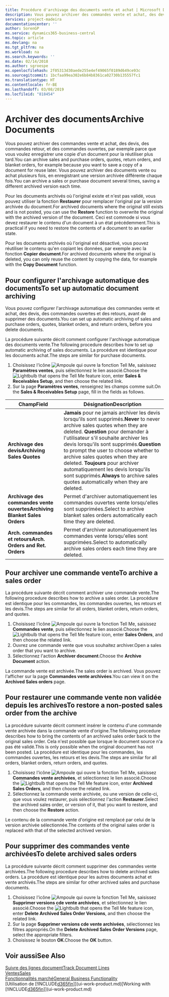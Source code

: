 ```yaml
---
title: Procédure d'archivage des documents vente et achat | Microsoft Docs
description: Vous pouvez archiver des commandes vente et achat, des devis, des retours et des commandes ouvertes, et vous pouvez utiliser le document archivé pour recréer le document d'origine.
services: project-madeira
documentationcenter: ''
author: SorenGP
ms.service: dynamics365-business-central
ms.topic: article
ms.devlang: na
ms.tgt_pltfrm: na
ms.workload: na
ms.search.keywords: ''
ms.date: 02/14/2018
ms.author: sgroespe
ms.openlocfilehash: 2f05313d30aede255e4ef49065f0189d649ce93c
ms.sourcegitcommit: 1bcfaa99ea302e6b84b8361ca02730b135557fc1
ms.translationtype: HT
ms.contentlocale: fr-BE
ms.lasthandoff: 03/08/2019
ms.locfileid: "818454"
---
```

# <a name="archive-documents"></a><span data-ttu-id="58b00-103">Archiver des documents</span><span class="sxs-lookup"><span data-stu-id="58b00-103">Archive Documents</span></span>
<span data-ttu-id="58b00-104">Vous pouvez archiver des commandes vente et achat, des devis, des commandes retour, et des commandes ouvertes, par exemple parce que vous voulez enregistrer une copie d'un document pour la réutiliser plus tard.</span><span class="sxs-lookup"><span data-stu-id="58b00-104">You can archive sales and purchase orders, quotes, return orders, and blanket orders, for example because you want to save a copy of a document for reuse later.</span></span> <span data-ttu-id="58b00-105">Vous pouvez archiver des documents vente ou achat plusieurs fois, en enregistrant une version archivée différente chaque fois.</span><span class="sxs-lookup"><span data-stu-id="58b00-105">You can archive a sales or purchase document several times, saving a different archived version each time.</span></span>

<span data-ttu-id="58b00-106">Pour les documents archivés où l'original existe et n'est pas validé, vous pouvez utiliser la fonction **Restaurer** pour remplacer l'original par la version archivée du document.</span><span class="sxs-lookup"><span data-stu-id="58b00-106">For archived documents where the original still exists and is not posted, you can use the **Restore** function to overwrite the original with the archived version of the document.</span></span> <span data-ttu-id="58b00-107">Ceci est commode si vous devez restaurer le contenu d'un document à un état précédemment.</span><span class="sxs-lookup"><span data-stu-id="58b00-107">This is practical if you need to restore the contents of a document to an earlier state.</span></span>

<span data-ttu-id="58b00-108">Pour les documents archivés où l'original est désactivé, vous pouvez réutiliser le contenu qu'en copiant les données, par exemple avec la fonction **Copier document**.</span><span class="sxs-lookup"><span data-stu-id="58b00-108">For archived documents where the original is deleted, you can only reuse the content by copying the data, for example with the **Copy Document** function.</span></span>   

## <a name="to-set-up-automatic-document-archiving"></a><span data-ttu-id="58b00-109">Pour configurer l'archivage automatique des documents</span><span class="sxs-lookup"><span data-stu-id="58b00-109">To set up automatic document archiving</span></span>  
<span data-ttu-id="58b00-110">Vous pouvez configurer l'archivage automatique des commandes vente et achat, des devis, des commandes ouvertes et des retours, avant de supprimer des documents.</span><span class="sxs-lookup"><span data-stu-id="58b00-110">You can set up automatic archiving of sales and purchase orders, quotes, blanket orders, and return orders, before you delete documents.</span></span>

<span data-ttu-id="58b00-111">La procédure suivante décrit comment configurer l'archivage automatique des documents vente.</span><span class="sxs-lookup"><span data-stu-id="58b00-111">The following procedure describes how to set up automatic archiving of sales documents.</span></span> <span data-ttu-id="58b00-112">La procédure est identique pour les documents achat.</span><span class="sxs-lookup"><span data-stu-id="58b00-112">The steps are similar for purchase documents.</span></span>
1.  <span data-ttu-id="58b00-113">Choisissez l'icône ![Ampoule qui ouvre la fonction Tell Me](media/ui-search/search_small.png "Dites-moi ce que vous voulez faire"), saisissez **Paramètres ventes**, puis sélectionnez le lien associé.</span><span class="sxs-lookup"><span data-stu-id="58b00-113">Choose the ![Lightbulb that opens the Tell Me feature](media/ui-search/search_small.png "Tell me what you want to do") icon, enter **Sales & Receivables Setup**, and then choose the related link.</span></span>
2. <span data-ttu-id="58b00-114">Sur la page **Paramètres ventes**, renseignez les champs comme suit.</span><span class="sxs-lookup"><span data-stu-id="58b00-114">On the **Sales & Receivables Setup** page, fill in the fields as follows.</span></span>

|<span data-ttu-id="58b00-115">Champ</span><span class="sxs-lookup"><span data-stu-id="58b00-115">Field</span></span>|<span data-ttu-id="58b00-116">Désignation</span><span class="sxs-lookup"><span data-stu-id="58b00-116">Description</span></span>|
|-----|-----------|
|<span data-ttu-id="58b00-117">**Archivage des devis**</span><span class="sxs-lookup"><span data-stu-id="58b00-117">**Archiving Sales Quotes**</span></span>|<span data-ttu-id="58b00-118">**Jamais** pour ne jamais archiver les devis lorsqu'ils sont supprimés.</span><span class="sxs-lookup"><span data-stu-id="58b00-118">**Never** to never archive sales quotes when they are deleted.</span></span> <span data-ttu-id="58b00-119">**Question** pour demander à l'utilisateur s'il souhaite archiver les devis lorsqu'ils sont supprimés.</span><span class="sxs-lookup"><span data-stu-id="58b00-119">**Question** to prompt the user to choose whether to archive sales quotes when they are deleted.</span></span> <span data-ttu-id="58b00-120">**Toujours** pour archiver automatiquement les devis lorsqu'ils sont supprimés.</span><span class="sxs-lookup"><span data-stu-id="58b00-120">**Always** to archive sales quotes automatically when they are deleted.</span></span>|
|<span data-ttu-id="58b00-121">**Archivage des commandes vente ouvertes**</span><span class="sxs-lookup"><span data-stu-id="58b00-121">**Archiving Blanket Sales Orders**</span></span>|<span data-ttu-id="58b00-122">Permet d'archiver automatiquement les commandes ouvertes vente lorsqu'elles sont supprimées.</span><span class="sxs-lookup"><span data-stu-id="58b00-122">Select to archive blanket sales orders automatically each time they are deleted.</span></span>|
|<span data-ttu-id="58b00-123">**Arch. commandes et retours**</span><span class="sxs-lookup"><span data-stu-id="58b00-123">**Arch. Orders and Ret. Orders**</span></span>|<span data-ttu-id="58b00-124">Permet d'archiver automatiquement les commandes vente lorsqu'elles sont supprimées.</span><span class="sxs-lookup"><span data-stu-id="58b00-124">Select to automatically archive sales orders each time they are deleted.</span></span>|

## <a name="to-archive-a-sales-order"></a><span data-ttu-id="58b00-125">Pour archiver une commande vente</span><span class="sxs-lookup"><span data-stu-id="58b00-125">To archive a sales order</span></span>
<span data-ttu-id="58b00-126">La procédure suivante décrit comment archiver une commande vente.</span><span class="sxs-lookup"><span data-stu-id="58b00-126">The following procedure describes how to archive a sales order.</span></span> <span data-ttu-id="58b00-127">La procédure est identique pour les commandes, les commandes ouvertes, les retours et les devis.</span><span class="sxs-lookup"><span data-stu-id="58b00-127">The steps are similar for all orders, blanket orders, return orders, and quotes.</span></span>

1.  <span data-ttu-id="58b00-128">Choisissez l'icône ![Ampoule qui ouvre la fonction Tell Me](media/ui-search/search_small.png "Dites-moi ce que vous voulez faire"), saisissez **Commandes vente**, puis sélectionnez le lien associé.</span><span class="sxs-lookup"><span data-stu-id="58b00-128">Choose the ![Lightbulb that opens the Tell Me feature](media/ui-search/search_small.png "Tell me what you want to do") icon, enter **Sales Orders**, and then choose the related link.</span></span>  
2.  <span data-ttu-id="58b00-129">Ouvrez une commande vente que vous souhaitez archiver.</span><span class="sxs-lookup"><span data-stu-id="58b00-129">Open a sales order that you want to archive.</span></span>  
3.  <span data-ttu-id="58b00-130">Sélectionnez l'action **Archiver document**.</span><span class="sxs-lookup"><span data-stu-id="58b00-130">Choose the **Archive Document** action.</span></span>

<span data-ttu-id="58b00-131">La commande vente est archivée.</span><span class="sxs-lookup"><span data-stu-id="58b00-131">The sales order is archived.</span></span> <span data-ttu-id="58b00-132">Vous pouvez l'afficher sur la page **Commandes vente archivées**.</span><span class="sxs-lookup"><span data-stu-id="58b00-132">You can view it on the **Archived Sales orders** page.</span></span>

## <a name="to-restore-a-non-posted-sales-order-from-the-archive"></a><span data-ttu-id="58b00-133">Pour restaurer une commande vente non validée depuis les archives</span><span class="sxs-lookup"><span data-stu-id="58b00-133">To restore a non-posted sales order from the archive</span></span>
<span data-ttu-id="58b00-134">La procédure suivante décrit comment insérer le contenu d'une commande vente archivée dans la commande vente d'origine.</span><span class="sxs-lookup"><span data-stu-id="58b00-134">The following procedure describes how to bring the contents of an archived sales order back to the original sales order.</span></span> <span data-ttu-id="58b00-135">Cela n'est possible que lorsque le document source n'a pas été validé.</span><span class="sxs-lookup"><span data-stu-id="58b00-135">This is only possible when the original document has not been posted.</span></span> <span data-ttu-id="58b00-136">La procédure est identique pour les commandes, les commandes ouvertes, les retours et les devis.</span><span class="sxs-lookup"><span data-stu-id="58b00-136">The steps are similar for all orders, blanket orders, return orders, and quotes.</span></span>

1. <span data-ttu-id="58b00-137">Choisissez l'icône ![Ampoule qui ouvre la fonction Tell Me](media/ui-search/search_small.png "Dites-moi ce que vous voulez faire"), saisissez **Commandes vente archivées**, et sélectionnez le lien associé.</span><span class="sxs-lookup"><span data-stu-id="58b00-137">Choose the ![Lightbulb that opens the Tell Me feature](media/ui-search/search_small.png "Tell me what you want to do") icon, enter **Archived Sales Orders**, and then choose the related link.</span></span>
2. <span data-ttu-id="58b00-138">Sélectionnez la commande vente archivée, ou une version de celle-ci, que vous voulez restaurer, puis sélectionnez l'action **Restaurer**.</span><span class="sxs-lookup"><span data-stu-id="58b00-138">Select the archived sales order, or version of it, that you want to restore, and then choose the **Restore** action.</span></span>  

<span data-ttu-id="58b00-139">Le contenu de la commande vente d'origine est remplacé par celui de la version archivée sélectionnée.</span><span class="sxs-lookup"><span data-stu-id="58b00-139">The contents of the original sales order is replaced with that of the selected archived version.</span></span>

## <a name="to-delete-archived-sales-orders"></a><span data-ttu-id="58b00-140">Pour supprimer des commandes vente archivées</span><span class="sxs-lookup"><span data-stu-id="58b00-140">To delete archived sales orders</span></span>
<span data-ttu-id="58b00-141">La procédure suivante décrit comment supprimer des commandes vente archivées.</span><span class="sxs-lookup"><span data-stu-id="58b00-141">The following procedure describes how to delete archived sales orders.</span></span> <span data-ttu-id="58b00-142">La procédure est identique pour les autres documents achat et vente archivés.</span><span class="sxs-lookup"><span data-stu-id="58b00-142">The steps are similar for other archived sales and purchase documents.</span></span>

1.  <span data-ttu-id="58b00-143">Choisissez l'icône ![Ampoule qui ouvre la fonction Tell Me](media/ui-search/search_small.png "Dites-moi ce que vous voulez faire"), saisissez **Supprimer versions cde vente archivées**, et sélectionnez le lien associé.</span><span class="sxs-lookup"><span data-stu-id="58b00-143">Choose the ![Lightbulb that opens the Tell Me feature](media/ui-search/search_small.png "Tell me what you want to do") icon, enter **Delete Archived Sales Order Versions**, and then choose the related link.</span></span>  
2.  <span data-ttu-id="58b00-144">Sur la page **Supprimer versions cde vente archivées**, sélectionnez les filtres appropriés.</span><span class="sxs-lookup"><span data-stu-id="58b00-144">On the **Delete Archived Sales Order Versions** page, select the appropriate filters.</span></span>  
3.  <span data-ttu-id="58b00-145">Choisissez le bouton **OK**.</span><span class="sxs-lookup"><span data-stu-id="58b00-145">Choose the **OK** button.</span></span>

## <a name="see-also"></a><span data-ttu-id="58b00-146">Voir aussi</span><span class="sxs-lookup"><span data-stu-id="58b00-146">See Also</span></span>
[<span data-ttu-id="58b00-147">Suivre des lignes document</span><span class="sxs-lookup"><span data-stu-id="58b00-147">Track Document Lines</span></span>](across-how-to-track-document-lines.md)  
[<span data-ttu-id="58b00-148">Ventes</span><span class="sxs-lookup"><span data-stu-id="58b00-148">Sales</span></span>](sales-manage-sales.md)  
[<span data-ttu-id="58b00-149">Fonctionnalités marché</span><span class="sxs-lookup"><span data-stu-id="58b00-149">General Business Functionality</span></span>](ui-across-business-areas.md)  
<span data-ttu-id="58b00-150">[Utilisation de [!INCLUDE[d365fin](includes/d365fin_md.md)]](ui-work-product.md)</span><span class="sxs-lookup"><span data-stu-id="58b00-150">[Working with [!INCLUDE[d365fin](includes/d365fin_md.md)]](ui-work-product.md)</span></span>
